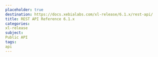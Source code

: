 ```yaml
---
placeholder: true
destination: https://docs.xebialabs.com/xl-release/6.1.x/rest-api/
title: REST API Reference 6.1.x
categories:
xl-release
subject:
Public API
tags:
api
---
```


